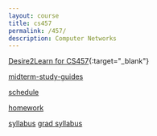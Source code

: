 ```yaml
---
layout: course
title: cs457
permalink: /457/
description: Computer Networks
---
```

[Desire2Learn for CS457](https://nmhu.desire2learn.com/d2l/home/28405){:target="_blank"}

[midterm-study-guides](/457/midterm-review/)

[schedule](/457/schedule/)

[homework](/457/hw/)

[syllabus](/457/syllabus/) [grad syllabus](/457/syllabus-grad/)



